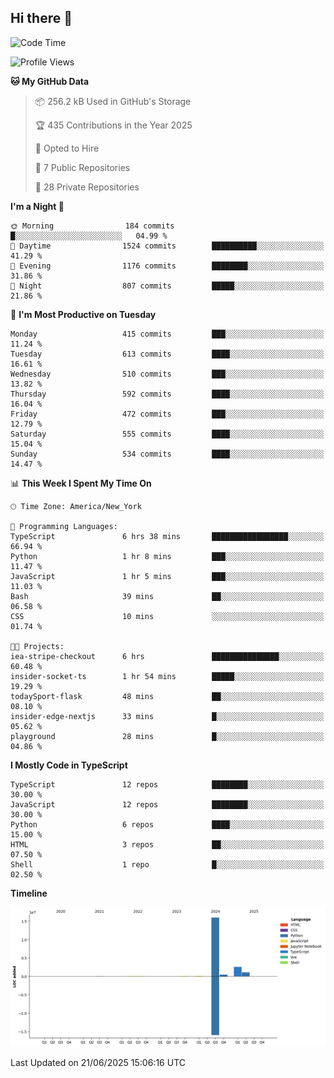 ## Hi there 👋

<!--START_SECTION:waka-->
![Code Time](http://img.shields.io/badge/Code%20Time-348%20hrs%2037%20mins-blue)

![Profile Views](http://img.shields.io/badge/Profile%20Views-0-blue)

**🐱 My GitHub Data** 

> 📦 256.2 kB Used in GitHub's Storage 
 > 
> 🏆 435 Contributions in the Year 2025
 > 
> 💼 Opted to Hire
 > 
> 📜 7 Public Repositories 
 > 
> 🔑 28 Private Repositories 
 > 
**I'm a Night 🦉** 

```text
🌞 Morning                184 commits         █░░░░░░░░░░░░░░░░░░░░░░░░   04.99 % 
🌆 Daytime                1524 commits        ██████████░░░░░░░░░░░░░░░   41.29 % 
🌃 Evening                1176 commits        ████████░░░░░░░░░░░░░░░░░   31.86 % 
🌙 Night                  807 commits         █████░░░░░░░░░░░░░░░░░░░░   21.86 % 
```
📅 **I'm Most Productive on Tuesday** 

```text
Monday                   415 commits         ███░░░░░░░░░░░░░░░░░░░░░░   11.24 % 
Tuesday                  613 commits         ████░░░░░░░░░░░░░░░░░░░░░   16.61 % 
Wednesday                510 commits         ███░░░░░░░░░░░░░░░░░░░░░░   13.82 % 
Thursday                 592 commits         ████░░░░░░░░░░░░░░░░░░░░░   16.04 % 
Friday                   472 commits         ███░░░░░░░░░░░░░░░░░░░░░░   12.79 % 
Saturday                 555 commits         ████░░░░░░░░░░░░░░░░░░░░░   15.04 % 
Sunday                   534 commits         ████░░░░░░░░░░░░░░░░░░░░░   14.47 % 
```


📊 **This Week I Spent My Time On** 

```text
🕑︎ Time Zone: America/New_York

💬 Programming Languages: 
TypeScript               6 hrs 38 mins       █████████████████░░░░░░░░   66.94 % 
Python                   1 hr 8 mins         ███░░░░░░░░░░░░░░░░░░░░░░   11.47 % 
JavaScript               1 hr 5 mins         ███░░░░░░░░░░░░░░░░░░░░░░   11.03 % 
Bash                     39 mins             ██░░░░░░░░░░░░░░░░░░░░░░░   06.58 % 
CSS                      10 mins             ░░░░░░░░░░░░░░░░░░░░░░░░░   01.74 % 

🐱‍💻 Projects: 
iea-stripe-checkout      6 hrs               ███████████████░░░░░░░░░░   60.48 % 
insider-socket-ts        1 hr 54 mins        █████░░░░░░░░░░░░░░░░░░░░   19.29 % 
todaySport-flask         48 mins             ██░░░░░░░░░░░░░░░░░░░░░░░   08.10 % 
insider-edge-nextjs      33 mins             █░░░░░░░░░░░░░░░░░░░░░░░░   05.62 % 
playground               28 mins             █░░░░░░░░░░░░░░░░░░░░░░░░   04.86 % 
```

**I Mostly Code in TypeScript** 

```text
TypeScript               12 repos            ████████░░░░░░░░░░░░░░░░░   30.00 % 
JavaScript               12 repos            ████████░░░░░░░░░░░░░░░░░   30.00 % 
Python                   6 repos             ████░░░░░░░░░░░░░░░░░░░░░   15.00 % 
HTML                     3 repos             ██░░░░░░░░░░░░░░░░░░░░░░░   07.50 % 
Shell                    1 repo              █░░░░░░░░░░░░░░░░░░░░░░░░   02.50 % 
```



**Timeline**

![Lines of Code chart](https://raw.githubusercontent.com/dikshithvishnu/dikshithvishnu/main/assets/bar_graph.png)


 Last Updated on 21/06/2025 15:06:16 UTC
<!--END_SECTION:waka-->
